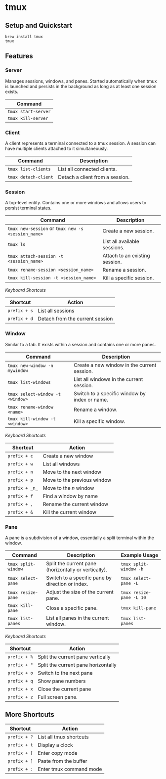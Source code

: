 # tmux

## Setup and Quickstart

```
brew install tmux
tmux
```

## Features

### Server

Manages sessions, windows, and panes. Started automatically when tmux is launched and persists in the background as long as at least one session exists.

| Command             |
| ------------------- |
| `tmux start-server` |
| `tmux kill-server`  |

### Client

A client represents a terminal connected to a tmux session. A session can have multiple clients attached to it simultaneously.

| Command              | Description                     |
| -------------------- | ------------------------------- |
| `tmux list-clients`  | List all connected clients.     |
| `tmux detach-client` | Detach a client from a session. |

### Session

A top-level entity. Contains one or more windows and allows users to persist terminal states.

| Command                                            | Description                    |
| -------------------------------------------------- | ------------------------------ |
| `tmux new-session` or `tmux new -s <session_name>` | Create a new session.          |
| `tmux ls`                                          | List all available sessions.   |
| `tmux attach-session -t <session_name>`            | Attach to an existing session. |
| `tmux rename-session <session_name>`               | Rename a session.              |
| `tmux kill-session -t <session_name>`              | Kill a specific session.       |

_Keyboard Shortcuts_

| **Shortcut** | **Action**                      |
| ------------ | ------------------------------- |
| `prefix + s` | List all sessions               |
| `prefix + d` | Detach from the current session |

### Window

Similar to a tab. It exists within a session and contains one or more panes.

| Command                          | Description                                   |
| -------------------------------- | --------------------------------------------- |
| `tmux new-window -n mywindow`    | Create a new window in the current session.   |
| `tmux list-windows`              | List all windows in the current session.      |
| `tmux select-window -t <window>` | Switch to a specific window by index or name. |
| `tmux rename-window <name>`      | Rename a window.                              |
| `tmux kill-window -t <window>`   | Kill a specific window.                       |

_Keyboard Shortcuts_

| **Shortcut**   | **Action**                  |
| -------------- | --------------------------- |
| `prefix + c`   | Create a new window         |
| `prefix + w`   | List all windows            |
| `prefix + n`   | Move to the next window     |
| `prefix + p`   | Move to the previous window |
| `prefix + _n_` | Move to the _n_ window      |
| `prefix + f`   | Find a window by name       |
| `prefix + ,`   | Rename the current window   |
| `prefix + &`   | Kill the current window     |

### Pane

A pane is a subdivision of a window, essentially a split terminal within the window.

| Command             | Description                                          | Example Usage            |
| ------------------- | ---------------------------------------------------- | ------------------------ |
| `tmux split-window` | Split the current pane (horizontally or vertically). | `tmux split-window -h`   |
| `tmux select-pane`  | Switch to a specific pane by direction or index.     | `tmux select-pane -L`    |
| `tmux resize-pane`  | Adjust the size of the current pane.                 | `tmux resize-pane -L 10` |
| `tmux kill-pane`    | Close a specific pane.                               | `tmux kill-pane`         |
| `tmux list-panes`   | List all panes in the current window.                | `tmux list-panes`        |

_Keyboard Shortcuts_

| **Shortcut** | **Action**                          |
| ------------ | ----------------------------------- |
| `prefix + %` | Split the current pane vertically   |
| `prefix + "` | Split the current pane horizontally |
| `prefix + o` | Switch to the next pane             |
| `prefix + q` | Show pane numbers                   |
| `prefix + x` | Close the current pane              |
| `prefix + z` | Full screen pane.                   |

## More Shortcuts

| **Shortcut** | **Action**              |
| ------------ | ----------------------- |
| `prefix + ?` | List all tmux shortcuts |
| `prefix + t` | Display a clock         |
| `prefix + [` | Enter copy mode         |
| `prefix + ]` | Paste from the buffer   |
| `prefix + :` | Enter tmux command mode |
